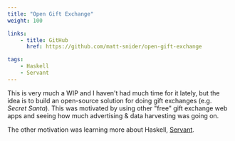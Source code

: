 ```yaml
---
title: "Open Gift Exchange"
weight: 100

links:
    - title: GitHub
      href: https://github.com/matt-snider/open-gift-exchange

tags: 
    - Haskell
    - Servant
---
```


This is very much a WIP and I haven't had much time for it lately, but the idea is to build an open-source solution for doing gift exchanges (e.g. _Secret Santa_). This was motivated by using other "free" gift exchange web apps and seeing how much advertising & data harvesting was going on.

The other motivation was learning more about Haskell, [Servant][servant-gh].


[servant-gh]: https://github.com/haskell-servant/servant

